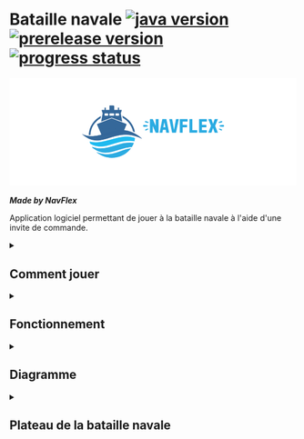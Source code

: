 # Bataille navale [![java version](https://img.shields.io/badge/Java-17-success)](https://img.shields.io/badge/Java-17-success) [![prerelease version](https://img.shields.io/badge/Pre--release-v0.0.1-orange)](https://img.shields.io/badge/Pre--release-v0.0.1-orange) [![progress status](https://img.shields.io/badge/-In%20progress-informational)](https://img.shields.io/badge/-In%20progress-informational)

![Logo NavFlex](/img/github/logo.png "NavFlex")

***Made by NavFlex***

Application logiciel permettant de jouer à la bataille navale à l'aide d'une invite de commande.

<details><summary><h2>Comment jouer</h2></summary>

  <p>La bataille navale se joue à 2 joueurs, chaque joueur positionne ses bateaux sur le plateau de jeu.</p>
  <blockquote>Les navires ne bougeront pas pendant la partie</blockquote>
  <p>Une fois tous les bateaux positionnés le jeu commence en tour par tour. Chaque joueur devra choisir une position où tirer pour atteindre les navires adverses. </p>
  <p>La partie se termine lorsqu'un des joueurs à perdu tout ses bateaux</p>

</details>

<details><summary><h2>Fonctionnement</h2></summary>
  
  <h3>Avant de jouer</h3>
  <p>Tout d'abord chaque joueur choisit un nom.</p>
  
  ```java
  Veuillez entrer le nom du joueur 1 : Goldorak
  Le nom du joueur 1 est Goldorak.
  ```
  
  <p>Une fois les positions des navires choisis, l'un après l'autre, les joueurs pourront choisir les cases où ils veulent tirer.</p>
  
  ```java
  -- Goldorak --
  En quelle position voulez-vous placer le Porte-Avions (A-J)(1-10) ? C5
  Votre Porte-Avions se trouve en C5.
  
  En quelle position voulez-vous placer le Croiseur (A-J)(1-10) ?
  ```
  
  <br>
  
  <h3>Comment tirer sur une position</h3>
  <p>Vous devriez voir cette ligne :</p>
  
  ```java
  En quel position souhaitez-vous tirer ?
  ```
  
  <p>Vous pourrez y répondre de cette façon : </p>
  
  ```java
  En quel position souhaitez-vous tirer ? C10
  ```
  
  <br>
  <h3>Score</h3>
  <p>Le score des joueurs sera calculé en fonction des bateaux restants et de leurs points de vie.</p>
  


</details>  


<details><summary><h2>Diagramme</h2></summary>
  
  ```mermaid
    graph TD;
    Tour-->Joueur;
    Joueur-->Flotte;
    Score-->Joueur;
    Score-->Flotte;
    Flotte-->Navire;
    Navire-->Coordonnées;
    TypeNavire-->Navire;
```
  
</details>


<details><summary><h2>Plateau de la bataille navale</h2></summary>
  <p align="center">  
    <img src="/img/github/bataille-navale.jpg">
  </p>
</details>
  
